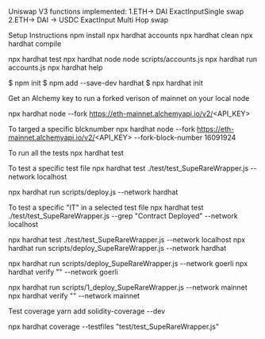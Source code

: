 Uniswap V3 functions implemented:
1.ETH-> DAI ExactInputSingle swap
2.ETH-> DAI -> USDC ExactInput Multi Hop swap

Setup Instructions
npm install
npx hardhat accounts
npx hardhat clean
npx hardhat compile

npx hardhat test
npx hardhat node
node scripts/accounts.js
npx hardhat run accounts.js
npx hardhat help

$ npm init
$ npm add --save-dev hardhat
$ npx hardhat init

Get an Alchemy key to run a forked verison of mainnet on your local node

npx hardhat node --fork https://eth-mainnet.alchemyapi.io/v2/<API_KEY>

To targed a specific blcknumber
npx hardhat node --fork https://eth-mainnet.alchemyapi.io/v2/<API_KEY> --fork-block-number 16091924

To run all the tests
npx hardhat test

To test a specific test file
npx hardhat test ./test/test_SupeRareWrapper.js --network localhost

npx hardhat run scripts/deploy.js --network hardhat

To test a specific "IT" in a selected test file
npx hardhat test ./test/test_SupeRareWrapper.js --grep "Contract Deployed" --network localhost

npx hardhat test ./test/test_SupeRareWrapper.js --network localhost
npx hardhat run scripts/deploy_SupeRareWrapper.js --network hardhat

npx hardhat run scripts/deploy_SupeRareWrapper.js --network goerli
npx hardhat verify "" --network goerli

npx hardhat run scripts/1_deploy_SupeRareWrapper.js --network mainnet
npx hardhat verify "" --network mainnet

Test coverage
yarn add solidity-coverage --dev

npx hardhat coverage --testfiles "test/test_SupeRareWrapper.js"
